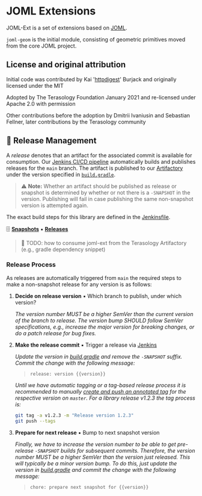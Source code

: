 # JOML Extensions

JOML-Ext is a set of extensions based on [JOML][joml].

`joml-geom` is the initial module, consisting of geometric primitives moved from the core JOML project.


## License and original attribution

Initial code was contributed by Kai '[httpdigest](https://github.com/httpdigest)' Burjack and originally licensed under the MIT

Adopted by The Terasology Foundation January 2021 and re-licensed under Apache 2.0 with permission

Other contributions before the adoption by Dmitrii Ivaniusin and Sebastian Fellner, later contributions by the Terasology community


## 🚀 Release Management

A _release_ denotes that an artifact for the associated commit is available for consumption. Our
[Jenkins CI/CD pipeline][jenkins] automatically builds and publishes releases for the `main` branch.
The artifact is published to our [Artifactory] under the version specified in [`build.gradle`](./build.gradle).

> ⚠ **Note:** Whether an artifact should be published as release or snapshot is determined by whether or not there is a
> `-SNAPSHOT` in the version. Publishing will fail in case publishing the same non-snapshot version is attempted
> again.

The exact build steps for this library are defined in the [Jenkinsfile](./Jenkinsfile).

🗄 [**Snapshots**][artifactory-joml-ext-snapshot] ▪ [**Releases**][artifactory-joml-ext-release]


> 🚧 TODO: how to consume joml-ext from the Terasology Artifactory (e.g., gradle dependency snippet)

### Release Process

As releases are automatically triggered from `main` the required steps to make a 
non-snapshot release for any version is as follows:

1. **Decide on release version** ▪ Which branch to publish, under which version?

    _The version number MUST be a higher SemVer than the current version of the branch to release.
     The version bump SHOULD follow SemVer specifications, e.g., increase the major version for breaking changes, or do
     a patch release for bug fixes._
 
1. **Make the release commit** ▪ Trigger a release via [Jenkins]

    _Update the version in [build.gradle](./build.gradle) and remove the `-SNAPSHOT` suffix. Commit the change with the
     following message:_

    > `release: version {{version}}`

    _Until we have automatic tagging or a tag-based release process it is recommended to manually
     [create and push an annotated tag][git-tag] for the respective version on `master`. For a library release v1.2.3
     the tag process is:_
    
    ```sh
    git tag -a v1.2.3 -m "Release version 1.2.3"
    git push --tags
    ```
    
1. **Prepare for next release** ▪ Bump to next snapshot version

    _Finally, we have to increase the version number to be able to get pre-release `-SNAPSHOT` builds for subsequent 
     commits. Therefore, the version number MUST be a higher SemVer than the version just released. This will typically
     be a minor version bump. To do this, just update the version in [build.gradle](./build.gradle) and commit the 
     change with the following message:_
    
    > `chore: prepare next snapshot for {{version}}`

<!-- References -->
[joml]: https://github.com/JOML-CI/JOML
[jenkins]: http://jenkins.terasology.io/teraorg/job/Libraries/job/joml-ext/
[git-tag]: https://www.atlassian.com/git/tutorials/inspecting-a-repository/git-tag
[artifactory]: http://artifactory.terasology.org/
[artifactory-joml-ext-snapshot]: http://artifactory.terasology.org/artifactory/webapp/#/artifacts/browse/simple/General/libs-snapshot-local/org/terasology/joml-ext
[artifactory-joml-ext-release]: http://artifactory.terasology.org/artifactory/webapp/#/artifacts/browse/simple/General/libs-release-local/org/terasology/joml-ext
